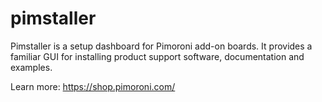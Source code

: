 # pimstaller

Pimstaller is a setup dashboard for Pimoroni add-on boards. It provides a familiar GUI for installing product support software, documentation and examples.

Learn more: https://shop.pimoroni.com/
